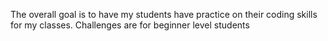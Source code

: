 The overall goal is to have my students have practice on their coding skills for my classes. Challenges are for beginner level students
